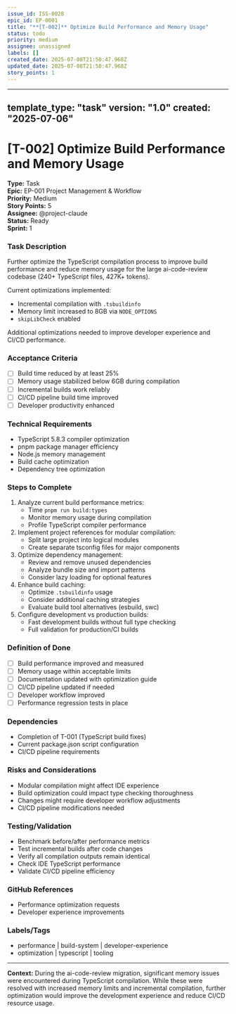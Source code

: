 ```yaml
---
issue_id: ISS-0028
epic_id: EP-0001
title: "**[T-002]** Optimize Build Performance and Memory Usage"
status: todo
priority: medium
assignee: unassigned
labels: []
created_date: 2025-07-08T21:50:47.968Z
updated_date: 2025-07-08T21:50:47.968Z
story_points: 1
---
```


---
template_type: "task"
version: "1.0"
created: "2025-07-06"
---

# **[T-002]** Optimize Build Performance and Memory Usage

**Type:** Task  
**Epic:** EP-001 Project Management & Workflow  
**Priority:** Medium  
**Story Points:** 5  
**Assignee:** @project-claude  
**Status:** Ready  
**Sprint:** 1  

### Task Description
Further optimize the TypeScript compilation process to improve build performance and reduce memory usage for the large ai-code-review codebase (240+ TypeScript files, 427K+ tokens).

Current optimizations implemented:
- Incremental compilation with `.tsbuildinfo`
- Memory limit increased to 8GB via `NODE_OPTIONS`
- `skipLibCheck` enabled

Additional optimizations needed to improve developer experience and CI/CD performance.

### Acceptance Criteria
- [ ] Build time reduced by at least 25%
- [ ] Memory usage stabilized below 6GB during compilation
- [ ] Incremental builds work reliably
- [ ] CI/CD pipeline build time improved
- [ ] Developer productivity enhanced

### Technical Requirements
- TypeScript 5.8.3 compiler optimization
- pnpm package manager efficiency
- Node.js memory management
- Build cache optimization
- Dependency tree optimization

### Steps to Complete
1. Analyze current build performance metrics:
   - Time `pnpm run build:types`
   - Monitor memory usage during compilation
   - Profile TypeScript compiler performance
2. Implement project references for modular compilation:
   - Split large project into logical modules
   - Create separate tsconfig files for major components
3. Optimize dependency management:
   - Review and remove unused dependencies
   - Analyze bundle size and import patterns
   - Consider lazy loading for optional features
4. Enhance build caching:
   - Optimize `.tsbuildinfo` usage
   - Consider additional caching strategies
   - Evaluate build tool alternatives (esbuild, swc)
5. Configure development vs production builds:
   - Fast development builds without full type checking
   - Full validation for production/CI builds

### Definition of Done
- [ ] Build performance improved and measured
- [ ] Memory usage within acceptable limits
- [ ] Documentation updated with optimization guide
- [ ] CI/CD pipeline updated if needed
- [ ] Developer workflow improved
- [ ] Performance regression tests in place

### Dependencies
- Completion of T-001 (TypeScript build fixes)
- Current package.json script configuration
- CI/CD pipeline requirements

### Risks and Considerations
- Modular compilation might affect IDE experience
- Build optimization could impact type checking thoroughness
- Changes might require developer workflow adjustments
- CI/CD pipeline modifications needed

### Testing/Validation
- Benchmark before/after performance metrics
- Test incremental builds after code changes
- Verify all compilation outputs remain identical
- Check IDE TypeScript performance
- Validate CI/CD pipeline efficiency

### GitHub References
- Performance optimization requests
- Developer experience improvements

### Labels/Tags
- performance | build-system | developer-experience
- optimization | typescript | tooling

---

**Context:** During the ai-code-review migration, significant memory issues were encountered during TypeScript compilation. While these were resolved with increased memory limits and incremental compilation, further optimization would improve the development experience and reduce CI/CD resource usage.
